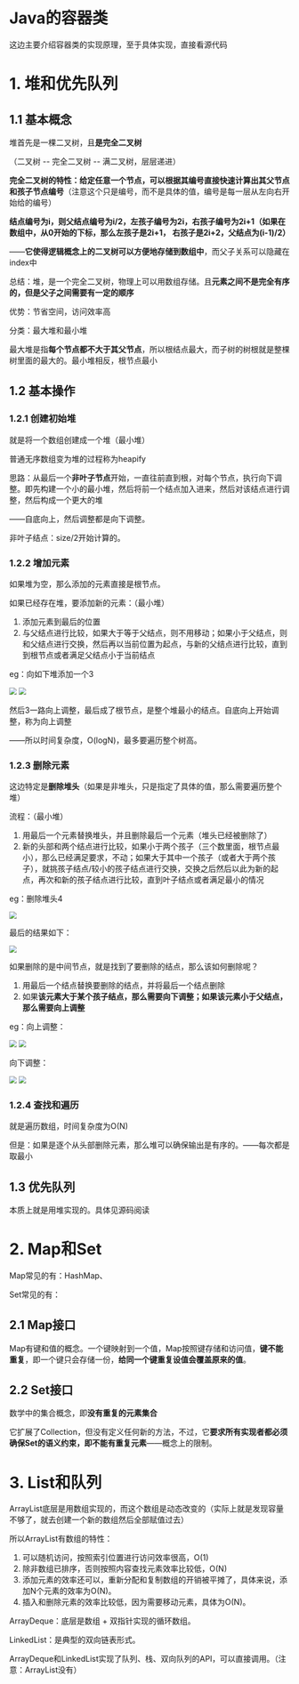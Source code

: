 # Java的容器类

这边主要介绍容器类的实现原理，至于具体实现，直接看源代码

# 1. 堆和优先队列

## 1.1 基本概念

堆首先是一棵二叉树，且**是完全二叉树**

（二叉树 -- 完全二叉树 -- 满二叉树，层层递进）

**完全二叉树的特性：给定任意一个节点，可以根据其编号直接快速计算出其父节点和孩子节点编号**（注意这个只是编号，而不是具体的值，编号是每一层从左向右开始给的编号）

**结点编号为i，则父结点编号为i/2，左孩子编号为2i，右孩子编号为2i+1（如果在数组中，从0开始的下标，那么左孩子是2i+1， 右孩子是2i+2，父结点为(i-1)/2）**

——**它使得逻辑概念上的二叉树可以方便地存储到数组中**，而父子关系可以隐藏在index中

总结：堆，是一个完全二叉树，物理上可以用数组存储。且**元素之间不是完全有序的，但是父子之间需要有一定的顺序**

优势：节省空间，访问效率高

分类：最大堆和最小堆

最大堆是指**每个节点都不大于其父节点**，所以根结点最大，而子树的树根就是整棵树里面的最大的。最小堆相反，根节点最小

## 1.2 基本操作

### 1.2.1 创建初始堆

就是将一个数组创建成一个堆（最小堆）

普通无序数组变为堆的过程称为heapify

思路：从最后一个**非叶子节点**开始，一直往前直到根，对每个节点，执行向下调整。即先构建一个小的最小堆，然后将前一个结点加入进来，然后对该结点进行调整，然后构成一个更大的堆

——自底向上，然后调整都是向下调整。

非叶子结点：size/2开始计算的。

### 1.2.2 增加元素

如果堆为空，那么添加的元素直接是根节点。

如果已经存在堆，要添加新的元素：（最小堆）

1. 添加元素到最后的位置
2. 与父结点进行比较，如果大于等于父结点，则不用移动；如果小于父结点，则和父结点进行交换，然后再以当前位置为起点，与新的父结点进行比较，直到到根节点或者满足父结点小于当前结点

eg：向如下堆添加一个3

<img src="../pic/priorityQueue_1.jpg" style="zoom:80%;" >

<img src="../pic/priorityQueue_2.jpg" style="zoom:80%;" >

然后3一路向上调整，最后成了根节点，是整个堆最小的结点。自底向上开始调整，称为向上调整

——所以时间复杂度，O(logN)，最多要遍历整个树高。

### 1.2.3 删除元素

这边特定是**删除堆头**（如果是非堆头，只是指定了具体的值，那么需要遍历整个堆）

流程：（最小堆）

1. 用最后一个元素替换堆头，并且删除最后一个元素（堆头已经被删除了）
2. 新的头部和两个结点进行比较，如果小于两个孩子（三个数里面，根节点最小），那么已经满足要求，不动；如果大于其中一个孩子（或者大于两个孩子），就挑孩子结点/较小的孩子结点进行交换，交换之后然后以此为新的起点，再次和新的孩子结点进行比较，直到叶子结点或者满足最小的情况

eg：删除堆头4

<img src="../pic/priorityQueue_3.jpg" style="zoom:80%;" >

最后的结果如下：

<img src="../pic/priorityQueue_4.jpg" style="zoom:80%;" >

如果删除的是中间节点，就是找到了要删除的结点，那么该如何删除呢？

1. 用最后一个结点替换要删除的结点，并将最后一个结点删除
2. 如果**该元素大于某个孩子结点，那么需要向下调整；如果该元素小于父结点，那么需要向上调整**

eg：向上调整：

<img src="../pic/priorityQueue_5.jpg" style="zoom:80%;" >

<img src="../pic/priorityQueue_6.jpg" style="zoom:80%;" >

向下调整：

<img src="../pic/priorityQueue_7.jpg" style="zoom:80%;" >

<img src="../pic/priorityQueue_8.jpg" style="zoom:80%;" >

### 1.2.4 查找和遍历

就是遍历数组，时间复杂度为O(N)

但是：如果是逐个从头部删除元素，那么堆可以确保输出是有序的。——每次都是取最小

## 1.3 优先队列

本质上就是用堆实现的。具体见源码阅读

# 2. Map和Set

Map常见的有：HashMap、

Set常见的有：

## 2.1 Map接口

Map有键和值的概念。一个键映射到一个值，Map按照键存储和访问值，**键不能重复**，即一个键只会存储一份，**给同一个键重复设值会覆盖原来的值**。

## 2.2 Set接口

数学中的集合概念，即**没有重复的元素集合**

它扩展了Collection，但没有定义任何新的方法，不过，它**要求所有实现者都必须确保Set的语义约束，即不能有重复元素**——概念上的限制。

# 3. List和队列

ArrayList底层是用数组实现的，而这个数组是动态改变的（实际上就是发现容量不够了，就去创建一个新的数组然后全部赋值过去）

所以ArrayList有数组的特性：

1. 可以随机访问，按照索引位置进行访问效率很高，O(1)
2. 除非数组已排序，否则按照内容查找元素效率比较低，O(N)
3. 添加元素的效率还可以，重新分配和复制数组的开销被平摊了，具体来说，添加N个元素的效率为O(N)。
4. 插入和删除元素的效率比较低，因为需要移动元素，具体为O(N)。

ArrayDeque：底层是数组 + 双指针实现的循环数组。

LinkedList：是典型的双向链表形式。

ArrayDeque和LinkedList实现了队列、栈、双向队列的API，可以直接调用。（注意：ArrayList没有）

